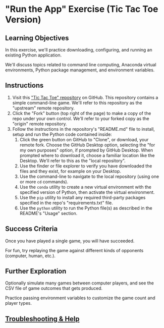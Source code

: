
# "Run the App" Exercise (Tic Tac Toe Version)

## Learning Objectives

In this exercise, we'll practice downloading, configuring, and running an existing Python application.

We'll discuss topics related to command line computing, Anaconda virtual environments, Python package management, and environment variables.

## Instructions

  1. Visit this ["Tic Tac Toe" repository](https://github.com/s2t2/tic-tac-toe-py) on GitHub. This repository contains a simple command-line game. We'll refer to this repository as the "upstream" remote repository.
  2. Click the "Fork" button (top right of the page) to make a copy of the repo under your own control. We'll refer to your forked copy as the "origin" remote repository.
  3. Follow the instructions in the repository's "README.md" file to install, setup and run the Python code contained inside:
     1. Click the green button on GitHub to "Clone", or download, your remote fork. Choose the GitHub Desktop option, selecting the "for my own purposes" option, if prompted by GitHub Desktop. When prompted where to download it, choose a familiar location like the Desktop. We'll refer to this as the "local repository".
     2. Use the finder or file explorer to verify you have downloaded the files and they exist, for example on your Desktop.
     3. Use the command-line to navigate to the local repository (using one or more `cd` commands).
     4. Use the `conda` utility to create a new virtual environment with the specified version of Python, then activate the virtual environment.
     5. Use the `pip` utility to install any required third-party packages specified in the repo's "requirements.txt" file.
     6. Use the `python` utility to run the Python file(s) as described in the README's "Usage" section.

## Success Criteria

Once you have played a single game, you will have succeeded.

For fun, try replaying the game against different kinds of opponents (computer, human, etc.).

## Further Exploration

Optionally simulate many games between computer players, and see the CSV file of game outcomes that gets produced.

Practice passing environment variables to customize the game count and player types.

## [Troubleshooting & Help](./troubleshooting.md)
